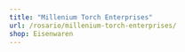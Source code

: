 ```yaml
---
title: "Millenium Torch Enterprises"
url: /rosario/millenium-torch-enterprises/
shop: Eisenwaren
---
```

